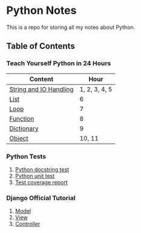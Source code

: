 # Python Notes

This is a repo for storing all my notes about Python.

## Table of Contents

### Teach Yourself Python in 24 Hours

|        Content         |     Hour      |
|------------------------|---------------|
| [String and IO Handling](python_24/string_and_io.markdown) | 1, 2, 3, 4, 5 |
| [List](python_24/list.markdown)                   | 6             |
| [Loop](python_24/loop.markdown)                   | 7             |
| [Function](python_24/function.markdown)               | 8             |
| [Dictionary](python_24/dictionary.markdown)             | 9             |
| [Object](python_24/object.markdown)                 | 10, 11        |

### Python Tests

1. [Python docstring test](testing/python_docstring_test.markdown)
2. [Python unit test](testing/python_unit_test.markdown)
3. [Test coverage report](testing/code_coverage_test.markdown)


### Django Official Tutorial

1. [Model](django/model.markdown)
2. [View](django/view.markdown)
3. [Controller](django/controller.markdown)
